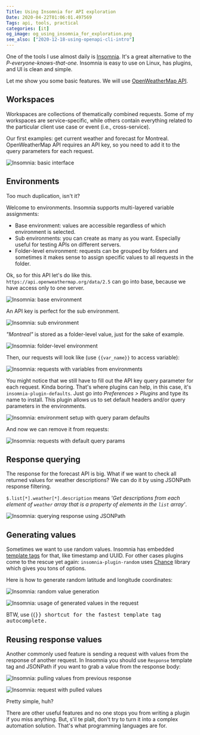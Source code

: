 ```yaml
---
Title: Using Insomnia for API exploration
Date: 2020-04-22T01:06:01.497569
Tags: api, tools, practical
categories: [it]
og_image: og_using_insomnia_for_exploration.png
see_also: ["2020-12-18-using-openapi-cli-intro"]
---
```


One of the tools I use almost daily is [Insomnia](https://insomnia.rest/).
It's a great alternative to the _P-everyone-knows-that-one._
Insomnia is easy to use on Linux, has plugins, and UI is clean and simple.

Let me show you some basic features. We will use [OpenWeatherMap API](https://openweathermap.org/).

## Workspaces

Workspaces are collections of thematically combined requests. Some of my workspaces are service-specific,
while others contain everything related to the particular client use case or event (i.e., cross-service).

Our first examples: get current weather and forecast for Montreal. OpenWeatherMap API requires an API key,
so you need to add it to the query parameters for each request.

![Insomnia: basic interface](insomnia_1.png)

## Environments
Too much duplication, isn't it?

Welcome to environments. Insomnia supports multi-layered variable assignments:

* Base environment: values are accessible regardless of which environment is selected.
* Sub environments: you can create as many as you want. Especially useful for testing APIs on different servers.
* Folder-level environment: requests can be grouped by folders and sometimes it makes sense to assign specific values to all requests in the folder.


Ok, so for this API let's do like this. `https://api.openweathermap.org/data/2.5` can go into base,
because we have access only to one server.

![Insomnia: base environment](insomnia_2.png)

An API key is perfect for the sub environment.

![Insomnia: sub environment](insomnia_3.png)

_"Montreal"_ is stored as a folder-level value, just for the sake of example.

![Insomnia: folder-level environment](insomnia_4.png)

Then, our requests will look like (use `{{var_name}}` to access variable):

![Insomnia: requests with variables from environments](insomnia_5.png)

You might notice that we still have to fill out the API key query parameter for each request. Kinda boring.
That's where plugins can help, in this case, it's `insomnia-plugin-defaults`.
Just go into _Preferences > Plugins_ and type its name to install.
This plugin allows us to set default headers and/or query parameters in the environments.

![Insomnia: environment setup with query param defaults](insomnia_6.png)

And now we can remove it from requests:

![Insomnia: requests with default query params](insomnia_7.png)

## Response querying

The response for the forecast API is big. What if we want to check all returned values for
weather descriptions? We can do it by using JSONPath response filtering.

`$.list[*].weather[*].description` means _'Get descriptions from each element of `weather`
array that is a property of elements in the `list` array'_.

![Insomnia: querying response using JSONPath](insomnia_8.png)

## Generating values

Sometimes we want to use random values. Insomnia has embedded
[template tags](https://support.insomnia.rest/article/40-template-tags) for that, like timestamp and UUID. For other
cases plugins come to the rescue yet again: `insomnia-plugin-random` uses [Chance](https://chancejs.com/) library
which gives you tons of options.

Here is how to generate random latitude and longitude coordinates:

![Insomnia: random value generation](insomnia_9.png)

![Insomnia: usage of generated values in the request](insomnia_10.png)

BTW, use {{<kbd Ctrl Space>}} shortcut for the fastest template tag autocomplete.

## Reusing response values

Another commonly used feature is sending a request with values from the response of another request.
In Insomnia you should use `Response` template tag and JSONPath if you want to grab a value from the response body:

![Insomnia: pulling values from previous response](insomnia_11.png)

![Insomnia: request with pulled values](insomnia_12.png)

Pretty simple, huh?

There are other useful features and no one stops you from writing a plugin if you miss anything. But, s'il te plaît,
don't try to turn it into a complex automation solution. That's what programming languages are for.

